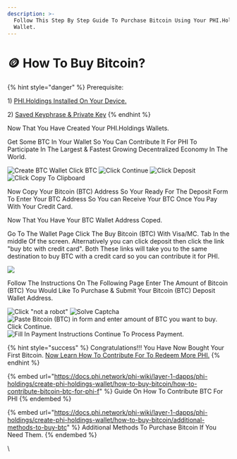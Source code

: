 ```yaml
---
description: >-
  Follow This Step By Step Guide To Purchase Bitcoin Using Your PHI.Holdings
  Wallet.
---
```


# 🪙 How To Buy Bitcoin?

{% hint style="danger" %}
Prerequisite:&#x20;

1\) [PHI.Holdings Installed On Your Device.](https://docs.phi.network/phi-wiki/layer-1-dapps/phi-holdings/create-phi-holdings-wallet)

2\) [Saved Keyphrase & Private Key](https://docs.phi.network/phi-wiki/layer-1-dapps/phi-holdings/create-phi-holdings-wallet)&#x20;
{% endhint %}

Now That You Have Created Your PHI.Holdings Wallets.&#x20;

Get Some BTC In Your Wallet So You Can Contribute It For PHI To Participate In The Largest & Fastest Growing Decentralized Economy In The World.&#x20;

![Create BTC Wallet  Click BTC](<../../../../.gitbook/assets/IMG\_5406 2.jpg>) ![Click Continue](<../../../../.gitbook/assets/IMG\_5407 2.jpg>) ![Click Deposit ](<../../../../.gitbook/assets/IMG\_5403 2.jpg>) ![Click Copy To Clipboard](../../../../.gitbook/assets/IMG\_5400.jpg)

Now Copy Your Bitcoin (BTC) Address So Your Ready For The Deposit Form To Enter Your BTC Address So You can Receive Your BTC Once You Pay With Your Credit Card.&#x20;

Now That You Have Your BTC Wallet Address Coped.&#x20;

Go To The Wallet Page Click The Buy Bitcoin (BTC) With Visa/MC. Tab In the middle Of the screen. Alternatively you can click deposit then click the link "buy btc with credit card". Both These links will take you to the same destination to buy BTC with a credit card so you can contribute it for PHI.&#x20;

![](<../../../../.gitbook/assets/IMG\_5404 2.jpg>)

Follow The Instructions On The Following Page Enter The Amount of Bitcoin (BTC) You Would Like To Purchase & Submit Your Bitcoin (BTC) Deposit Wallet Address.&#x20;

![Click "not a robot"](<../../../../.gitbook/assets/IMG\_5394 2.jpg>) ![Solve Captcha](../../../../.gitbook/assets/IMG\_5395.PNG) ![Paste Bitcoin (BTC) in form and enter amount of BTC you want to buy. Click Continue. ](../../../../.gitbook/assets/IMG\_5401.jpg) ![Fill In Payment Instructions Continue To Process Payment. ](../../../../.gitbook/assets/IMG\_5402.PNG)

{% hint style="success" %}
Congratulations!!! You Have Now Bought Your First Bitcoin. [Now Learn How To Contribute For To Redeem More PHI.](https://docs.phi.network/phi-wiki/layer-1-dapps/phi-holdings/create-phi-holdings-wallet/how-to-buy-bitcoin/how-to-contribute-bitcoin-btc-for-phi-f)
{% endhint %}

{% embed url="https://docs.phi.network/phi-wiki/layer-1-dapps/phi-holdings/create-phi-holdings-wallet/how-to-buy-bitcoin/how-to-contribute-bitcoin-btc-for-phi-f" %}
Guide On How To Contribute BTC For PHI
{% endembed %}

{% embed url="https://docs.phi.network/phi-wiki/layer-1-dapps/phi-holdings/create-phi-holdings-wallet/how-to-buy-bitcoin/additional-methods-to-buy-btc" %}
Additional Methods To Purchase Bitcoin If You Need Them.
{% endembed %}

\
